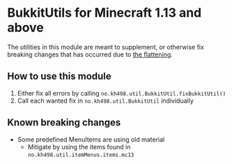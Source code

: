 # BukkitUtils for Minecraft 1.13 and above

The utilities in this module are meant to supplement, or otherwise fix breaking changes that has occurred due to [the flattening](https://minecraft.gamepedia.com/Java_Edition_1.13/Flattening).

## How to use this module

1. Either fix all errors by calling `no.kh498.util.BukkitUtil.fixBukkitUtil()`
2. Call each wanted fix in `no.kh498.util.BukkitUtil` individually

## Known breaking changes

* Some predefined MenuItems are using old material
    * Mitigate by using the items found in `no.kh498.util.itemMenus.items.mc13`
